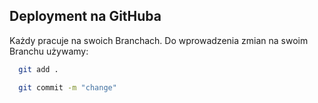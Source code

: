 
## Deployment na GitHuba

Każdy pracuje na swoich Branchach. Do wprowadzenia zmian na swoim Branchu używamy:

```bash
  git add .
```

```bash
  git commit -m "change"
```

